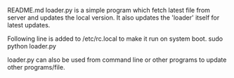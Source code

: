 README.md
loader.py is a simple program which fetch latest file from server and updates the local version. It also updates the 'loader' itself for latest updates.

Following line is added to /etc/rc.local to make it run on system boot.
sudo python loader.py 

loader.py can also be used from command line or other programs to update other programs/file.